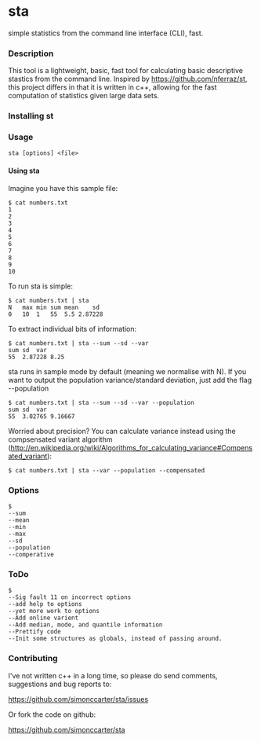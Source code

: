 sta
==

simple statistics from the command line interface (CLI), fast.

### Description

This tool is a lightweight, basic, fast tool for calculating basic descriptive stastics from the command line. Inspired by https://github.com/nferraz/st, this project differs in that it is written in c++, allowing for the fast computation of statistics given large data sets. 

### Installing st

### Usage
    sta [options] <file>

#### Using sta

Imagine you have this sample file:

    $ cat numbers.txt
    1
    2
    3
    4
    5
    6
    7
    8
    9
    10

To run sta is simple: 

	$ cat numbers.txt | sta
	N	max	min	sum	mean	sd	
	0	10	1	55	5.5	2.87228	 

To extract individual bits of information:

	$ cat numbers.txt | sta --sum --sd --var
	sum	sd	var	
	55	2.87228	8.25

sta runs in sample mode by default (meaning we normalise with N). If you want to output the population variance/standard deviation, just add the flag --population

	$ cat numbers.txt | sta --sum --sd --var --population
	sum	sd	var	
	55	3.02765	9.16667	

Worried about precision? You can calculate variance instead using the  compsensated variant algorithm (http://en.wikipedia.org/wiki/Algorithms_for_calculating_variance#Compensated_variant): 

	$ cat numbers.txt | sta --var --population --compensated

### Options

	$
	--sum
	--mean
	--min
	--max
	--sd
	--population
	--comperative

### ToDo

	$
	--Sig fault 11 on incorrect options
	--add help to options
	--yet more work to options
	--Add online varient
	--Add median, mode, and quantile information
	--Prettify code
	--Init some structures as globals, instead of passing around.

### Contributing

I've not written c++ in a long time, so please do send comments, suggestions and bug reports to:

https://github.com/simonccarter/sta/issues

Or fork the code on github:

https://github.com/simonccarter/sta
